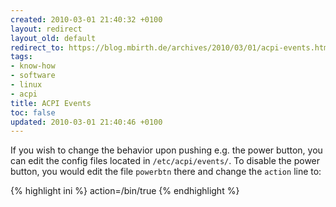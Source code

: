 ```yaml
---
created: 2010-03-01 21:40:32 +0100
layout: redirect
layout_old: default
redirect_to: https://blog.mbirth.de/archives/2010/03/01/acpi-events.html
tags:
- know-how
- software
- linux
- acpi
title: ACPI Events
toc: false
updated: 2010-03-01 21:40:46 +0100
---
```


If you wish to change the behavior upon pushing e.g. the power button, you can edit the config files located in
`/etc/acpi/events/`. To disable the power button, you would edit the file `powerbtn` there and change the `action` line
to:

{% highlight ini %}
action=/bin/true
{% endhighlight %}